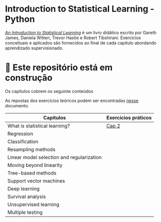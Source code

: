 # Introduction to Statistical Learning - Python

[*An Introduction to Statistical Learning*](http://www-bcf.usc.edu/~gareth/ISL/) é um livro didático escrito por Gareth James, Daniela Witten, Trevor Hastie e Robert Tibshirani. Exercícios conceituais e aplicados são fornecidos ao final de cada capítulo abordando aprendizado supervisionado.

# 🚧 Este repositório está em construção


Os capítulos cobrem os seguinte conteúdos

As repostas dos exercícios teóricos podem ser encontradas [nesse](https://github.com/biancaportela/ISL-python-pt/blob/main/ISL_conceituais.pdf) documento.

**Capítulos**                                | **Exercícios práticos**
-------------------------------------------|--------------------------
What is statistical learning?                                           | [Cap 2](https://github.com/biancaportela/ISL-python-pt/blob/main/exercicios_aplicados/cap_2.ipynb)
Regression                                  | 
Classification                              | 
Resampling methods                          |
Linear model selection and regularization   | 
Moving beyond linearity                     | 
Tree-based methods                          | 
Support vector machines                     |
Deep learning                               |
Survival analysis                           |
Unsupervised learning                       |
Multiple testing                            |
 